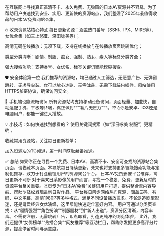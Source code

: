 在互联网上寻找真正高清不卡、永久免费、无弹窗的日本AV资源并不容易。为了帮助用户快速找到安全、实用、更新快的资源站点，我们整理了2025年最值得收藏的日本AV免费网站合集。

🔥 收录资源站核心特点
每日更新资源：涵盖热门番号（SSNI、IPX、MIDE等）、女优合集（如三上悠亚、深田咏美等）；

高清无码在线播放：无须下载，支持在线播放与在线播放页面跳转优化；

类型分类清晰：剧情、制服、痴女、强制、熟女、素人等标签分类齐全；

强大搜索功能：支持番号、女优名、标签关键词智能模糊搜索。

🛡 安全体验第一位
我们推荐的资源站，均已通过人工筛选，无恶意广告、无弹窗跳转、无诱导安装。你可以放心浏览，无需注册，无需下载任何插件。网站使用HTTPS加密协议，确保访问安全。

📱 手机端也能流畅访问
所有资源站均支持移动设备访问，页面轻量、加载快，自动适配手机、平板等终端，真正做到**“看片无压力”**。不论你是安卓、iOS还是电脑用户，都能一键进入播放。

💡 小技巧：如何快速找到想看的？
使用关键词搜索（如“深田咏美 制服”）更精确；

收藏常用资源站，关注每日更新榜单；

加入资源站的TG频道，第一时间获取新番推送。

✅ 总结
如果你正在寻找一个免费、日本AV、高清不卡、安全可查找的资源站合集页面，请收藏本页面。本导航每日持续更新，未来也将支持更多智能搜索功能与定制化推荐，致力于打造最懂用户的资源聚合平台。
日本AV免费影像平台推荐，每日更新不间断 对于喜欢日系影像的用户而言，寻找一个稳定、免费、更新及时的资源平台至关重要。本页专为“日本AV免费”关键词用户打造，提供整合型内容导航，帮助你轻松发现最新日影作品。 平台每日同步网络热门资源，涵盖无码、有码、中文字幕、高清1080P等多种格式，满足不同设备播放需求。不论是追剧型影迷，还是偏爱经典女优演绎，这里都能快速定位喜好内容。 用户可通过分类页查找：从“剧情强烈”“角色扮演”“制服题材”到“新人出道”，资源分区清晰，内容丰富。不需要注册，无需跳转广告，即点即看，打造更纯净的浏览体验。 此外，我们还提供“女优榜单”“热播合集”“网友推荐”等互动栏目，帮助你发掘更多高评分片源，提高停留时间与满意度。
